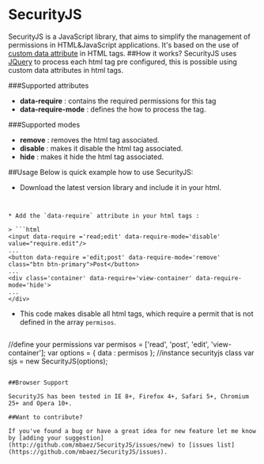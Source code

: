SecurityJS
==========
SecurityJS is a JavaScript library, that aims to simplify the management of permissions in HTML&JavaScript applications. It's based on the use of
[custom data attribute](http://www.w3.org/html/wg/drafts/html/master/dom.html#embedding-custom-non-visible-data-with-the-data-*-attributes)
 in HTML tags.
##How it works?
SecurityJS uses [JQuery](http://jquery.com/) to process each html tag  pre configured,
this is possible  ​​using custom data attributes in html tags.

###Supported attributes
* **data-require** : contains the required permissions for this tag
* **data-require-mode** : defines the how to process the tag.

###Supported modes
* **remove** : removes the html tag associated.
* **disable** : makes it disable the html tag associated.
* **hide** : makes it hide the html tag associated.

##Usage
Below is quick example how to use SecurityJS:

* Download the latest version library and include it in your html.

> ```html
<script src="js/jquery.js"></script>
<script src="js/securityjs.js"></script>
```

* Add the `data-require` attribute in your html tags :

> ```html
<input data-require ='read;edit' data-require-mode='disable' value="require.edit"/>
...
<button data-require ='edit;post' data-require-mode='remove' class="btn btn-primary">Post</button>
...
<div class='container' data-require='view-container' data-require-mode='hide'>
...
</div>
```

* This code makes disable all html tags, which require a permit that is not defined in the array `permisos`.

> ```js
//define your permissions
var permisos = ['read', 'post', 'edit', 'view-container'];
var options = {
    data : permisos
};
//instance securityjs class
var sjs = new SecurityJS(options);
```

##Browser Support

SecurityJS has been tested in IE 8+, Firefox 4+, Safari 5+, Chromium 25+ and Opera 10+.

##Want to contribute?

If you've found a bug or have a great idea for new feature let me know by [adding your suggestion]
(http://github.com/mbaez/SecurityJS/issues/new) to [issues list](https://github.com/mbaez/SecurityJS/issues).
